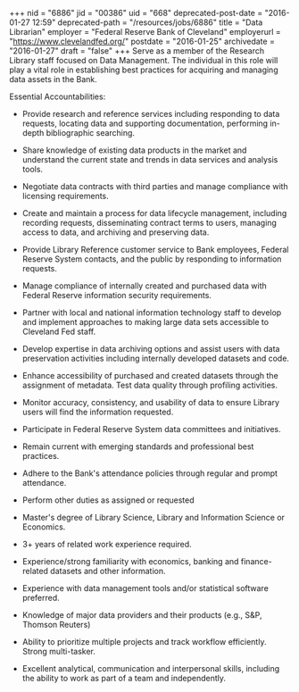 +++
nid = "6886"
jid = "00386"
uid = "668"
deprecated-post-date = "2016-01-27 12:59"
deprecated-path = "/resources/jobs/6886"
title = "Data Librarian"
employer = "Federal Reserve Bank of Cleveland"
employerurl = "https://www.clevelandfed.org/"
postdate = "2016-01-25"
archivedate = "2016-01-27"
draft = "false"
+++
Serve as a member of the Research Library staff focused on Data
Management. The individual in this role will play a vital role in
establishing best practices for acquiring and managing data assets in
the Bank.

Essential Accountabilities:

-   Provide research and reference services including responding to data
    requests, locating data and supporting documentation, performing
    in-depth bibliographic searching.
-   Share knowledge of existing data products in the market and
    understand the current state and trends in data services and
    analysis tools.
-   Negotiate data contracts with third parties and manage compliance
    with licensing requirements.
-   Create and maintain a process for data lifecycle management,
    including recording requests, disseminating contract terms to users,
    managing access to data, and archiving and preserving data.
-   Provide Library Reference customer service to Bank employees,
    Federal Reserve System contacts, and the public by responding to
    information requests.
-   Manage compliance of internally created and purchased data with
    Federal Reserve information security requirements.
-   Partner with local and national information technology staff to
    develop and implement approaches to making large data sets
    accessible to Cleveland Fed staff.
-   Develop expertise in data archiving options and assist users with
    data preservation activities including internally developed datasets
    and code.
-   Enhance accessibility of purchased and created datasets through the
    assignment of metadata. Test data quality through profiling
    activities.
-   Monitor accuracy, consistency, and usability of data to ensure
    Library users will find the information requested.
-   Participate in Federal Reserve System data committees and
    initiatives.
-   Remain current with emerging standards and professional best
    practices.
-   Adhere to the Bank's attendance policies through regular and prompt
    attendance.
-   Perform other duties as assigned or requested
  
-   Master's degree of Library Science, Library and Information Science
    or Economics.
-   3+ years of related work experience required.
-   Experience/strong familiarity with economics, banking and
    finance-related datasets and other information.
-   Experience with data management tools and/or statistical software
    preferred.
-   Knowledge of major data providers and their products (e.g., S&P,
    Thomson Reuters)
-   Ability to prioritize multiple projects and track workflow
    efficiently. Strong multi-tasker.
-   Excellent analytical, communication and interpersonal skills,
    including the ability to work as part of a team and independently.
